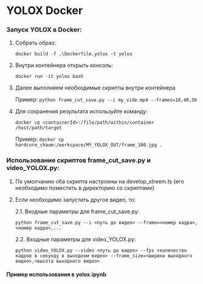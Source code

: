 # YOLOX Docker### Запуск YOLOX в Docker:1) Собрать образ:    ```docker build -f .\Dockerfile.yolox -t yolox```2) Внутри контейнера открыть консоль:        ```docker run -it yolox bash```3) Далее выполняем необходимые скрипты внутри контейнера      Пример:    ```python frame_cut_save.py --i my_vide.mp4 --frames=10,40,56```4) Для сохранения результата используйте команду:   ```docker cp <containerId>:/file/path/within/container /host/path/target```      Пример: ```docker cp hardcore_chaum:/workspace/MY_YOLOX_OUT/frame_100.jpg .```### Использование скриптов frame_cut_save.py и video_YOLOX.py:1) По умолчанию оба скрипта настроены на develop_streem.ts (его необходимо поместить в директорию со скриптами)2) Если необходимо запустить другое видео, то:      2.1. Входные параметры для frame_cut_save.py:   ```python frame_cut_save.py --i <путь до видео> --frame=<номер кадра>,<номер кадра>,...```      2.2. Входные параметры для video_YOLOX.py:   ```python video_YOLOX.py --video <путь до видео> --fps <количество кадров в секунду в выходном видео> --frame_size=<ширина выходного видео>,<высота выходного видео>```#### Пример использования в yolox.ipynb